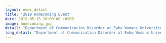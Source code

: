 ```yaml
---
layout: news_detail
title: "2019 Homecoming Event"
date: 2019-05-18 20:00:00 +0900
image: homecoming.jpg
detail: "Department of Communication Disorder at Ewha Womans University hosted homecoming event on May 18th, 2019. Many of graduated CLL members attended the event and visited with Professor Yim and current CLL members."
long_detail: "Department of Communication Disorder at Ewha Womans University hosted homecoming event on May 18th, 2019. Many of graduated CLL members attended the event and visited with Professor Yim and current CLL members."
---
```


